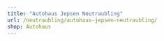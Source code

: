 ```yaml
---
title: "Autohaus Jepsen Neutraubling"
url: /neutraubling/autohaus-jepsen-neutraubling/
shop: Autohaus
---
```

